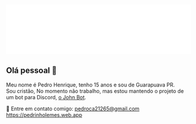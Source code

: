 <img width="auto" src="./banner.svg">

## Olá pessoal 👋
Meu nome é Pedro Henrique, tenho 15 anos e sou de Guarapuava PR.<br>
Sou cristão, No momento não trabalho, mas estou mantendo o projeto de um bot para Discord, [o John Bot](https://github.com/pedrinholemes/jonh-bot).<br>

:email: Entre em contato comigo: <pedroca21265@gmail.com> <https://pedrinholemes.web.app>

